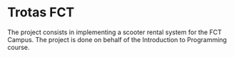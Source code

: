 # Trotas FCT
The project consists in implementing a scooter rental system for the FCT Campus. The project is done on behalf of the Introduction to Programming course.
